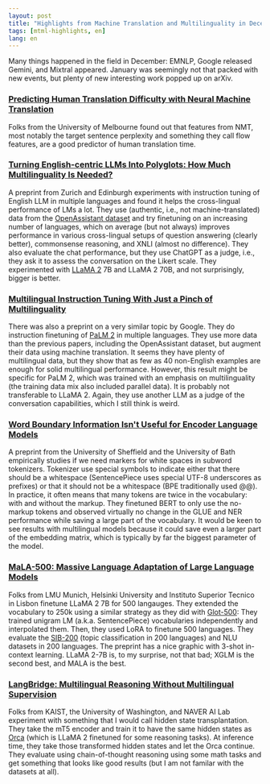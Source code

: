 ```yaml
---
layout: post
title: "Highlights from Machine Translation and Multilinguality in December 2023 and January 2024"
tags: [mtml-highlights, en]
lang: en
---
```


Many things happened in the field in December: EMNLP, Google released Gemini,
and Mixtral appeared. January was seemingly not that packed with new events,
but plenty of new interesting work popped up on arXiv.

### [Predicting Human Translation Difficulty with Neural Machine Translation](https://arxiv.org/abs/2312.11852)

Folks from the University of Melbourne found out that features from NMT, most
notably the target sentence perplexity and something they call flow features,
are a good predictor of human translation time.

### [Turning English-centric LLMs Into Polyglots: How Much Multilinguality Is Needed?](https://arxiv.org/abs/2312.12683v1)

A preprint from Zurich and Edinburgh experiments with instruction tuning of
English LLM in multiple languages and found it helps the cross-lingual
performance of LMs a lot. They use (authentic, i.e., not machine-translated)
data from the [OpenAssistant
dataset](https://huggingface.co/datasets/OpenAssistant/oasst1) and try
finetuning on an increasing number of languages, which on average (but not
always) improves performance in various cross-lingual setups of question
answering (clearly better), commonsense reasoning, and XNLI (almost no
difference). They also evaluate the chat performance, but they use ChatGPT as a
judge, i.e., they ask it to assess the conversation on the Likert scale.  They
experimented with [LLaMA 2](https://llama.meta.com) 7B and LLaMA 2 70B, and not
surprisingly, bigger is better.

### [Multilingual Instruction Tuning With Just a Pinch of Multilinguality](https://arxiv.org/abs/2401.01854v1)

There was also a preprint on a very similar topic by Google. They do
instruction finetuning of [PaLM 2](https://ai.google/discover/palm2) in
multiple languages. They use more data than the previous papers, including the
OpenAssistant dataset, but augment their data using machine translation. It
seems they have plenty of multilingual data, but they show that as few as 40
non-English examples are enough for solid multilingual performance. However,
this result might be specific for PaLM 2, which was trained with an emphasis on
multilinguality (the training data mix also included parallel data). It is
probably not transferable to LLaMA 2. Again, they use another LLM as a judge of
the conversation capabilities, which I still think is weird.

### [Word Boundary Information Isn't Useful for Encoder Language Models](https://arxiv.org/abs/2401.07923v1)

A preprint from the University of Sheffield and the University of Bath
empirically studies if we need markers for white spaces in subword tokenizers.
Tokenizer use special symbols to indicate either that there should be a
whitespace (SentencePiece uses special UTF-8 underscores as prefixes) or that
it should not be a whitespace (BPE traditionally used @@). In practice, it
often means that many tokens are twice in the vocabulary: with and without the
markup. They finetuned BERT to only use the no-markup tokens and observed
virtually no change in the GLUE and NER performance while saving a large part
of the vocabulary. It would be keen to see results with multilingual models
because it could save even a larger part of the embedding matrix, which is
typically by far the biggest parameter of the model.

### [MaLA-500: Massive Language Adaptation of Large Language Models](https://arxiv.org/abs/2401.13303v1)

Folks from LMU Munich, Helsinki University and Instituto Superior Tecnico in
Lisbon finetune LLaMA 2 7B for 500 langauges.  They extended the vocabulary to
250k using a similar strategy as they did with
[Glot-500](https://aclanthology.org/2023.acl-long.61): They trained unigram LM
(a.k.a. SentencePiece) vocabularies independently and interpolated them.  Then,
they used LoRA to finetune 500 languages. They evaluate the
[SIB-200](https://arxiv.org/abs/2309.07445) (topic classification in 200
languages) and NLU datasets in 200 languages. The preprint has a nice graphic
with 3-shot in-context learning. LLaMA 2-7B is, to my surprise, not that bad;
XGLM is the second best, and MALA is the best.

### [LangBridge: Multilingual Reasoning Without Multilingual Supervision](https://arxiv.org/abs/2401.10695)

Folks from KAIST, the University of Washington, and NAVER AI Lab experiment
with something that I would call hidden state transplantation. They take the
mT5 encoder and train it to have the same hidden states as
[Orca](https://arxiv.org/abs/2311.11045) (which is LLaMA 2 finetuned for some
reasoning tasks). At inference time, they take those transformed hidden states
and let the Orca continue. They evaluate using chain-of-thought reasoning using
some math tasks and get something that looks like good results (but I am not
familar with the datasets at all).
